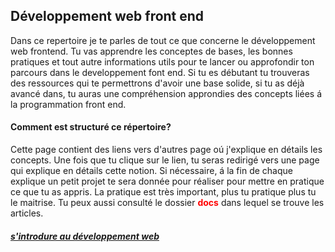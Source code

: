 <h2> Développement web front end</h2>
<p>
    Dans ce repertoire je te parles de tout ce que concerne le développement web frontend. Tu vas apprendre les conceptes de bases, les bonnes pratiques et tout autre informations utils pour te lancer ou approfondir ton parcours dans le developpement font end. Si tu es débutant tu trouveras des ressources qui te permettrons d'avoir une base solide, si tu as déjà avancé dans, tu auras une compréhension approndies des concepts liées á la programmation front end.
</p>
<h4>Comment est structuré ce répertoire?</h4>
<p>
    Cette page contient des liens vers d'autres page oú j'explique en détails les concepts. Une fois que tu clique sur le lien, tu seras redirigé vers une page qui explique en détails cette notion. Si nécessaire, á la fin de chaque explique un petit projet te sera donnée pour réaliser pour mettre en pratique ce que tu as appris. La pratique est très important, plus tu pratique plus tu le maitrise.
    Tu peux aussi consulté le dossier <strong style="color:red;">docs</strong> dans lequel se trouve les articles.
</p>
<h5><a href="/docs/introduction.md">s'introdure au développement web </a></h5>
